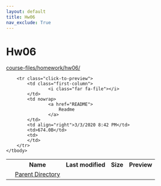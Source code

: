 ```yaml
---
layout: default
title: Hw06
nav_exclude: True
---
```


# Hw06

[course-files/homework/hw06/](.)

<table class="tbl-files">
    <tbody>
        <tr>
            <th valign="top"></th>
            <th>Name</th>
            <th>Last modified</th>
            <th>Size</th>
            <th>Preview</th>
        </tr>
        <tr>
            <td valign="top">
                <i class="fa fa-folder-open"></i>
            </td>
            <td><a href="../">Parent Directory</a></td>
            <td>&nbsp;</td>
            <td>&nbsp;</td>
            <td>&nbsp;</td>
        </tr>

        <tr class="click-to-preview">
            <td class="first-column">
                    <i class="far fa-file"></i>
            </td>
            <td nowrap>
                    <a href="README">
                        Readme
                    </a>
            </td>
            <td align="right">3/3/2020 8:42 PM</td>
            <td>674.0B</td>
            <td>
            </td>
        </tr>
    </tbody>
</table>


